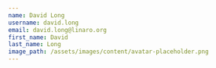 ```yaml
---
name: David Long
username: david.long
email: david.long@linaro.org
first_name: David
last_name: Long
image_path: /assets/images/content/avatar-placeholder.png
---
```

